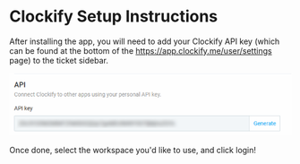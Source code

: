 # Clockify Setup Instructions

After installing the app, you will need to add your Clockify API key (which can be found at the bottom of the https://app.clockify.me/user/settings page) to the ticket sidebar.

[![](/docs/assets/setup/api_key.png)](/docs/assets/setup/api_key.png)

Once done, select the workspace you'd like to use, and click login!
